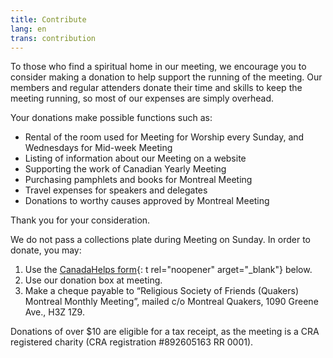 ```yaml
---
title: Contribute
lang: en
trans: contribution
---
```

To those who find a spiritual home in our meeting, we encourage you to consider making a donation to help support the running of the meeting. Our members and regular attenders donate their time and skills to keep the meeting running, so most of our expenses are simply overhead.

Your donations make possible functions such as:

* Rental of the room used for Meeting for Worship every Sunday, and Wednesdays for Mid-week Meeting
* Listing of information about our Meeting on a website
* Supporting the work of Canadian Yearly Meeting
* Purchasing pamphlets and books for Montreal Meeting
* Travel expenses for speakers and delegates
* Donations to worthy causes approved by Montreal Meeting

Thank you for your consideration.

We do not pass a collections plate during Meeting on Sunday. In order to donate, you may:
1. Use the [CanadaHelps form](https://www.canadahelps.org/en/charities/religious-society-of-friends-quakers-montreal-monthly-meet/){: t rel="noopener" arget="_blank"} below.
2. Use our donation box at meeting.
3. Make a cheque payable to “Religious Society of Friends (Quakers) Montreal Monthly Meeting”, mailed c/o Montreal Quakers, 1090 Greene Ave., H3Z 1Z9.

Donations of over $10 are eligible for a tax receipt, as the meeting is a CRA registered charity (CRA registration #892605163 RR 0001).

<script id="ch_cdn_embed" type="text/javascript" src="https://www.canadahelps.org/secure/js/cdf_embed.js" charset="utf-8" data-language="en" data-page-id="43151" data-root-url="https://www.canadahelps.org" data-formtype="0" data-cfasync="false"></script>
